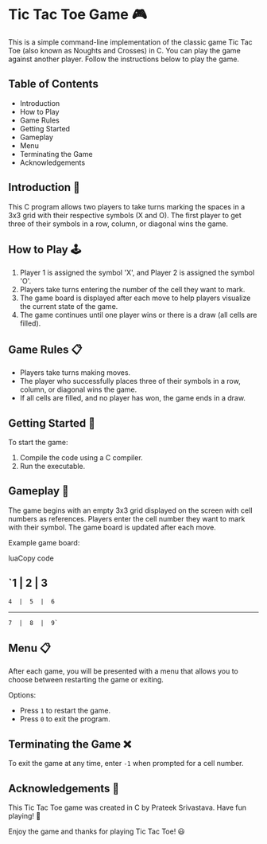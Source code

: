Tic Tac Toe Game 🎮
===================

This is a simple command-line implementation of the classic game Tic Tac Toe (also known as Noughts and Crosses) in C. You can play the game against another player. Follow the instructions below to play the game.

Table of Contents
-----------------

-   Introduction
-   How to Play
-   Game Rules
-   Getting Started
-   Gameplay
-   Menu
-   Terminating the Game
-   Acknowledgements

Introduction 📜
---------------

This C program allows two players to take turns marking the spaces in a 3x3 grid with their respective symbols (X and O). The first player to get three of their symbols in a row, column, or diagonal wins the game.

How to Play 🕹️
---------------

1.  Player 1 is assigned the symbol 'X', and Player 2 is assigned the symbol 'O'.
2.  Players take turns entering the number of the cell they want to mark.
3.  The game board is displayed after each move to help players visualize the current state of the game.
4.  The game continues until one player wins or there is a draw (all cells are filled).

Game Rules 📋
-------------

-   Players take turns making moves.
-   The player who successfully places three of their symbols in a row, column, or diagonal wins the game.
-   If all cells are filled, and no player has won, the game ends in a draw.

Getting Started 🚀
------------------

To start the game:

1.  Compile the code using a C compiler.
2.  Run the executable.

Gameplay 🎯
-----------

The game begins with an empty 3x3 grid displayed on the screen with cell numbers as references. Players enter the cell number they want to mark with their symbol. The game board is updated after each move.

Example game board:

luaCopy code

 `1  |  2  |  3
  ----------------
    4  |  5  |  6
  ----------------
    7  |  8  |  9`

Menu 📋
-------

After each game, you will be presented with a menu that allows you to choose between restarting the game or exiting.

Options:

-   Press `1` to restart the game.
-   Press `0` to exit the program.

Terminating the Game ❌
----------------------

To exit the game at any time, enter `-1` when prompted for a cell number.

Acknowledgements 🙌
-------------------

This Tic Tac Toe game was created in C by Prateek Srivastava. Have fun playing! 🎉

Enjoy the game and thanks for playing Tic Tac Toe! 😃
